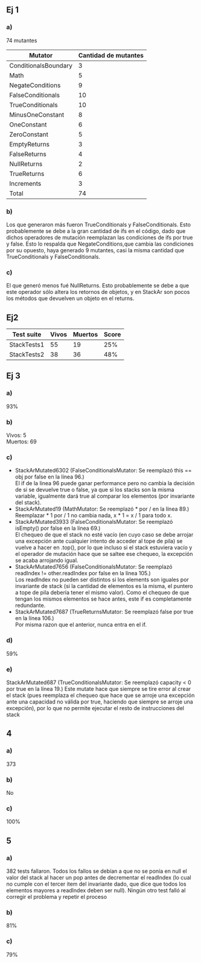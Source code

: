 ## Ej 1

### a)

74 mutantes

| Mutator              | Cantidad de mutantes |
| -------------------- | -------------------- |
| ConditionalsBoundary | 3                    |
| Math                 | 5                    |
| NegateConditions     | 9                    |
| FalseConditionals    | 10                   |
| TrueConditionals     | 10                   |
| MinusOneConstant     | 8                    |
| OneConstant          | 6                    |
| ZeroConstant         | 5                    |
| EmptyReturns         | 3                    |
| FalseReturns         | 4                    |
| NullReturns          | 2                    |
| TrueReturns          | 6                    |
| Increments           | 3                    |
| Total                | 74                   |

### b)

Los que generaron más fueron TrueConditionals y FalseConditionals. Esto probablemente se debe a la gran cantidad de ifs en el código, dado que dichos operadores de mutación reemplazan las condiciones de ifs por true y false. Esto lo respalda que NegateConditions,que cambia las condiciones por su opuesto, haya generado 9 mutantes, casi la misma cantidad que TrueConditionals y FalseConditionals.

### c)

El que generó menos fué NullReturns. Esto probablemente se debe a que este operador sólo altera los retornos de objetos, y en StackAr son pocos los métodos que devuelven un objeto en el returns.

## Ej2

| Test suite  | Vivos | Muertos | Score |
| ----------- | ----- | ------- | ----- |
| StackTests1 | 55    | 19      | 25%   |
| StackTests2 | 38    | 36      | 48%   |

## Ej 3

### a)

93%

### b)

Vivos: 5  
Muertos: 69

### c)

- StackArMutated6302 (FalseConditionalsMutator: Se reemplazó this == obj por false en la línea 96.)  
  El if de la linea 96 puede ganar performance pero no cambia la decisión de si se devuelve true o false, ya que si los stacks son la misma variable, igualmente dará true al comparar los elementos (por invariante del stack).
- StackArMutated19 (MathMutator: Se reemplazó * por / en la línea 89.)  
  Reemplazar * 1 por / 1 no cambia nada, x * 1 = x / 1 para todo x.
- StackArMutated3933 (FalseConditionalsMutator: Se reemplazó isEmpty() por false en la línea 69.)  
  El chequeo de que el stack no esté vacío (en cuyo caso se debe arrojar una excepción ante cualquier intento de acceder al tope de pila) se vuelve a hacer en .top(), por lo que incluso si el stack estuviera vacío y el operador de mutación hace que se saltee ese chequeo, la excepción se acaba arrojando igual.
- StackArMutated7656 (FalseConditionalsMutator: Se reemplazó readIndex != other.readIndex por false en la línea 105.)  
  Los readIndex no pueden ser distintos si los elements son iguales por invariante de stack (si la cantidad de elementos es la misma, el puntero a tope de pila debería tener el mismo valor). Como el chequeo de que tengan los mismos elementos se hace antes, este if es completamente redundante.
- StackArMutated7687 (TrueReturnsMutator: Se reemplazó false por true en la línea 106.)  
  Por misma razon que el anterior, nunca entra en el if.

### d)

59%

### e)

StackArMutated687 (TrueConditionalsMutator: Se reemplazó capacity < 0 por true en la línea 19.)
Este mutate hace que siempre se tire error al crear el stack (pues reemplaza el chequeo que hace que se arroje una excepción ante una capacidad no válida por true, haciendo que siempre se arroje una excepción), por lo que no permite ejecutar el resto de instrucciones del stack

## 4

### a)

373

### b)

No

### c)

100%

## 5

### a)

382 tests fallaron. Todos los fallos se debían a que no se ponía en null el valor del stack al hacer un pop antes de decrementar el readIndex (lo cual no cumple con el tercer item del invariante dado, que dice que todos los elementos mayores a readIndex deben ser null).
Ningún otro test falló al corregir el problema y repetir el proceso

### b)

81%

### c)

79%
